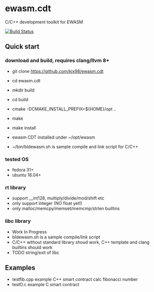 # ewasm.cdt
C/C++ development toolkit for EWASM

[![Build Status](https://travis-ci.org/kjx98/ewasm.cdt.svg?branch=master)](
https://travis-ci.org/kjx98/ewasm.cdt)

## Quick start
### download and build, requires clang/llvm 8+
*	git clone https://github.com/kjx98/ewasm.cdt
*	cd ewasm.cdt
*	mkdir build
*	cd build
*	cmake -DCMAKE_INSTALL_PREFIX=${HOME}/opt ..
*	make
*	make install

* ewasm CDT installed under ~/opt/ewasm
* ~/bin/bldewasm.sh is sample compile and link script for C/C++

### tested OS
*	fedora 31+
*	ubuntu 18.04+

### rt library
* support __int128, multiply/divide/mod/shift etc
* only support integer (NO float yet!)
* only malloc/memcpy/memset/memcmp/strlen builtins

### libc library
* Work In Progress
*	bldewasm.sh is a sample compile/link script
*	C/C++ without standard library shoud work, C++ template and clang builtins should work
* TODO string/exit of libc

## Examples
*	testfib.cpp  example C++ smart contract calc fibonacci number
*	testO.c example C smart contract
